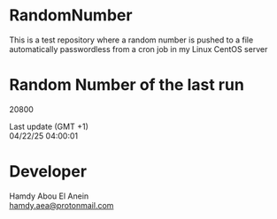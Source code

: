 # RandomNumber    
This is a test repository where a random number is pushed to a file automatically passwordless from a cron job in my Linux CentOS server    
# Random Number of the last run   
20800
      
Last update (GMT +1)    
04/22/25 04:00:01
# Developer    
Hamdy Abou El Anein   
hamdy.aea@protonmail.com
